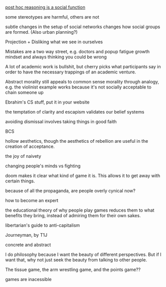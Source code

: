 [post hoc reasoning is a social function](https://www.youtube.com/watch?v=_ArVh3Cj9rw&list=PLM0XOPE-p91H0bY1nrHPiSILBMsCEJ6AL&index=10&t=180s)

some stereotypes are harmful, others are not

subtle changes in the setup of social networks changes how social groups are formed. (Also urban planning?)

Projection + Disliking what we see in ourselves

Mistakes are a two way street, e.g. doctors and popup fatigue
growth mindset and always thinking you could be wrong

A lot of academic work is bullshit, but cherry picks what participants say in order to have the necessary trappings of an academic venture.

Abstract morality still appeals to common sense morality through analogy, e.g. the violinist example works because it's not socially acceptable to chain someone up

Ebrahim's CS stuff, put it in your website

the temptation of clarity and escapism validates our belief systems

avoiding dismissal involves taking things in good faith

BCS

hollow aesthetics, though the aesthetics of rebellion are useful in the creation of acceptance.

the joy of naivety

changing people's minds vs fighting

doom makes it clear what kind of game it is. This allows it to get away with certain things.

because of all the propaganda, are people overly cynical now?

how to become an expert

the educational theory of why people play games reduces them to what benefits they bring, instead of admiring them for their own sakes.

libertarian's guide to anti-capitalism

Journeyman, by T1J

concrete and abstract

I do philosophy because I want the beauty of different perspectives. But if I want that, why not just seek the beauty from talking to other people.

The tissue game, the arm wrestling game, and the points game??

games are inacessible
